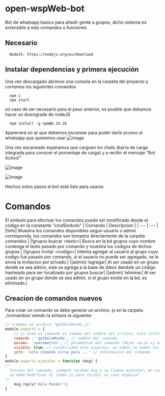 # open-wspWeb-bot
Bot de whatsapp basico para añadir gente a grupos, dicho sistema es extensible a más comandos o funciones

## Necesario
```Console
  NodeJS: https://nodejs.org/es/download
```
## Instalar dependencias y primera ejecución
Una vez descargado abrimos una consola en la carpeta del proyecto y corremos los siguientes comandos
```Console
  npm i
  npm start
```
en caso de ser necesario para el paso anterior, es posible que debamos hacer un downgrade de nodeJS
```Console
  npm install -g npm@6.14.18
```
Aparecerá un qr que debemos escanear para poder darle acceso al whatsapp que queremos usar
![image](https://github.com/luichinni/open-wspWeb-bot/assets/98102676/6758495d-f7ea-4346-9873-7b40d0a63c55)

Una vez escaneado esperamos que carguen los chats (barra de carga integrada para conocer el porcentaje de carga) y a recibir el mensaje "Bot Activo!"

![image](https://github.com/luichinni/open-wspWeb-bot/assets/98102676/186d69e0-44c1-48ea-9fa0-b52092c634c7)

![image](https://github.com/luichinni/open-wspWeb-bot/assets/98102676/1016f084-d36e-4910-9957-ac38493982cf)


Hechos estos pasos el bot está listo para usarse.

# Comandos
El simbolo para efectuar los comandos puede ser modificado desde el código en la constante "cmdSimbolo"
| Comando | Descripcion |
| --- | --- |
|!info| Muestra los comandos disponibles segun usuario o admin corresponda, los comandos son tomados directamente de la carpeta comandos.|
|!grupos buscar \<texto>| Busca en la bd grupos cuyo nombre contenga el texto pasado por comando y muestra los codigos de dichos grupos.|
|!grupos invitar \<codigo>| Intenta agregar al usuario al grupo cuyo codigo fue pasado por comando, si el usuario no puede ser agregado, se le envia la invitacion por privado.|
|(admin) !agregar| Al ser usado en un grupo donde se sea admin, este se agrega a la base de datos dandole un código hasheado para ser localizado por grupos buscar|
|(admin) !eliminar| Al ser usado en un grupo donde se sea admin, si el grupo existe en la bd, es eliminado.|

## Creacion de comandos nuevos
Para crear un comando se debe generar un archivo .js en la carpeta ./comandos/ siendo la sintaxis la siguiente:

```javascript
// creamos un archivo "getHolaMundo.js"
module.exports = {
    // si bien el comando es tomado del nombre del archivo, esta informacion es usada para ayudar al usuario a guiarse
    comando : 'getHolaMundo', // nombre del comando
    params: '<parametro>', // parametros del comando (dejar vacio si no es necesario)
    visible: true, // visibilidad ante usuarios, un admin ve todos los comandos
    info: 'este comando sirve para ...' // informacion del comando
}
module.exports.ejecutar = function (msg) {
/*
  funcion del comando, siempre reciben msg y se llaman ejecutar, en caso de querer recibir más parametros
  se debe modificar el index.js para recibir un caso especial
*/
    msg.reply('Hola Mundo!');
}
```
